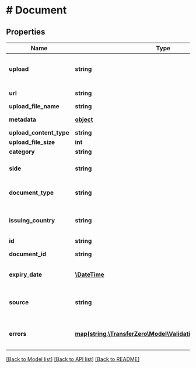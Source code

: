 # # Document

## Properties

Name | Type | Description | Notes
------------ | ------------- | ------------- | -------------
**upload** | **string** | Base64 encoded data uri of an image/pdf file or a fully qualified url | 
**url** | **string** | URL of the document location | [optional] 
**upload_file_name** | **string** | Name of the upload | 
**metadata** | [**object**](.md) | Metadata of document | [optional] 
**upload_content_type** | **string** |  | [optional] 
**upload_file_size** | **int** |  | [optional] 
**category** | **string** | uncategorised | [optional] 
**side** | **string** | The side of the KYC ID. One of &#39;front&#39; or &#39;back&#39; | [optional] 
**document_type** | **string** | This is a brief description of the document type | [optional] 
**issuing_country** | **string** | Issuing country of ID in 2-character alpha ISO 3166-2 country format | [optional] 
**id** | **string** |  | [optional] 
**document_id** | **string** | Document ID issued by government | [optional] 
**expiry_date** | [**\DateTime**](\DateTime.md) | Document expiry date issued by government | [optional] 
**source** | **string** | Determines the document&#39;s source. Default value \&quot;Manual\&quot; | [optional] 
**errors** | [**map[string,\TransferZero\Model\ValidationErrorDescription[]]**](array.md) | The fields that have some problems and don&#39;t pass validation | [optional] 

[[Back to Model list]](../../README.md#documentation-for-models) [[Back to API list]](../../README.md#documentation-for-api-endpoints) [[Back to README]](../../README.md)


